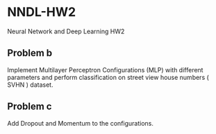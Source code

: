 # NNDL-HW2
Neural Network and Deep Learning HW2

## Problem b
Implement Multilayer Perceptron Configurations (MLP) with different parameters and perform classification on street view house numbers ( SVHN ) dataset.

## Problem c
Add Dropout and Momentum to the configurations.
